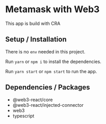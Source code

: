 # Metamask with Web3

This app is build with CRA

## Setup / Installation

There is no `env` needed in this project. 

Run `yarn` or `npm i` to install the dependencies.

Run `yarn start` or `npm start` to run the app.

## Dependencies / Packages

- @web3-react/core
- @web3-react/injected-connector
- web3
- typescript